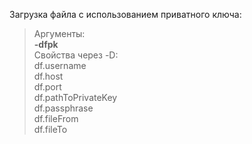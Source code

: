 Загрузка файла с использованием приватного ключа:
> Аргументы:  
> **-dfpk**  
> Свойства через -D:  
> df.username  
> df.host  
> df.port  
> df.pathToPrivateKey  
> df.passphrase  
> df.fileFrom  
> df.fileTo  
